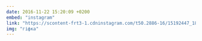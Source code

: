 ```yaml
---
date: 2016-11-22 15:20:09 +0200
embed: "instagram"
link: "https://scontent-frt3-1.cdninstagram.com/t50.2886-16/15192447_189542848173417_7391931328242909184_n.mp4"
img: "гіфка"
---
```

